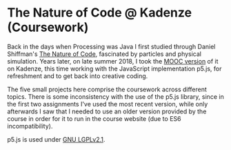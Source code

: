 # The Nature of Code @ Kadenze (Coursework)

Back in the days when Processing was Java I first studied through Daniel Shiffman's [The Nature of Code](https://natureofcode.com/), fascinated by particles and physical simulation. Years later, on late summer 2018, I took the [MOOC version](https://www.kadenze.com/courses/the-nature-of-code-ii/info) of it on Kadenze, this time working with the JavaScript implementation p5.js, for refreshment and to get back into creative coding.

The five small projects here comprise the coursework across different topics. There is some inconsistency with the use of the p5.js library, since in the first two assignments I've used the most recent version, while only afterwards I saw that I needed to use an older version provided by the course in order for it to run in the course website (due to ES6 incompatibility).

p5.js is used under [GNU LGPLv2.1](https://github.com/processing/p5.js/blob/master/license.txt).
